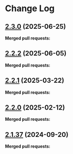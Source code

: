 # Change Log

## [2.3.0](https://github.com/networknt/openapi-petstore/tree/2.3.0) (2025-06-25)


**Merged pull requests:**




## [2.2.2](https://github.com/networknt/openapi-petstore/tree/2.2.2) (2025-06-05)


**Merged pull requests:**




## [2.2.1](https://github.com/networknt/openapi-petstore/tree/2.2.1) (2025-03-22)


**Merged pull requests:**




## [2.2.0](https://github.com/networknt/openapi-petstore/tree/2.2.0) (2025-02-12)


**Merged pull requests:**




## [2.1.37](https://github.com/networknt/openapi-petstore/tree/2.1.37) (2024-09-20)


**Merged pull requests:**
